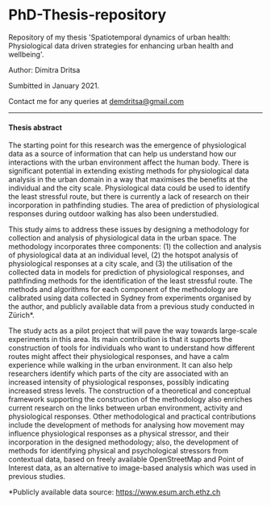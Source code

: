# PhD-Thesis-repository
Repository of my thesis 'Spatiotemporal dynamics of urban health: Physiological data driven strategies for enhancing urban health and wellbeing'.

Author: Dimitra Dritsa 

Sumbitted in January 2021.

Contact me for any queries at demdritsa@gmail.com

-----------------------
#### Thesis abstract
The starting point for this research was the emergence of physiological data as a source of information that can help us understand how our interactions with the urban environment affect the human body. There is significant potential in extending existing methods for physiological data analysis in the urban domain in a way that maximises the benefits at the individual and the city scale. Physiological data could be used to identify the least stressful route, but there is currently a lack of research on their incorporation in pathfinding studies. The area of prediction of physiological responses during outdoor walking has also been understudied. 

This study aims to address these issues by designing a methodology for collection and analysis of physiological data in the urban space. The methodology incorporates three components: (1) the collection and analysis of physiological data at an individual level, (2) the hotspot analysis of physiological responses at a city scale, and (3) the utilisation of the collected data in models for prediction of physiological responses, and pathfinding methods for the identification of the least stressful route. The methods and algorithms for each component of the methodology are calibrated using data collected in Sydney from experiments organised by the author, and publicly available data from a previous study conducted in Zürich*. 

The study acts as a pilot project that will pave the way towards large-scale experiments in this area. Its main contribution is that it supports the construction of tools for individuals who want to understand how different routes might affect their physiological responses, and have a calm experience while walking in the urban environment. It can also help researchers identify which parts of the city are associated with an increased intensity of physiological responses, possibly indicating increased stress levels. The construction of a theoretical and conceptual framework supporting the construction of the methodology also enriches current research on the links between urban environment, activity and physiological responses. Other methodological and practical contributions include the development of methods for analysing how movement may influence physiological responses as a physical stressor, and their incorporation in the designed methodology; also, the development of methods for identifying physical and psychological stressors from contextual data, based on freely available OpenStreetMap and Point of Interest data, as an alternative to image-based analysis which was used in previous studies. 

*Publicly available data source: https://www.esum.arch.ethz.ch 
